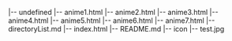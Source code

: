 |-- undefined
    |-- anime1.html
    |-- anime2.html
    |-- anime3.html
    |-- anime4.html
    |-- anime5.html
    |-- anime6.html
    |-- anime7.html
    |-- directoryList.md
    |-- index.html
    |-- README.md
    |-- icon
        |-- test.jpg
